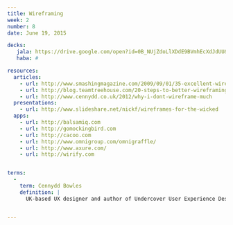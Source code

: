 ```yaml
---
title: Wireframing
week: 2
number: 8
date: June 19, 2015

decks: 
   jala: https://drive.google.com/open?id=0B_NUjZdoLlXDdE9BVmhEcXdJdUU&authuser=0
   haba: #

resources:
  articles:
    - url: http://www.smashingmagazine.com/2009/09/01/35-excellent-wireframing-resources/
    - url: http://blog.teamtreehouse.com/20-steps-to-better-wireframing
    - url: http://www.cennydd.co.uk/2012/why-i-dont-wireframe-much
  presentations:
    - url: http://www.slideshare.net/nickf/wireframes-for-the-wicked
  apps:
    - url: http://balsamiq.com
    - url: http://gomockingbird.com
    - url: http://cacoo.com
    - url: http://www.omnigroup.com/omnigraffle/
    - url: http://www.axure.com/
    - url: http://wirify.com


terms:
  -
    term: Cennydd Bowles
    definition: |
      UK-based UX designer and author of Undercover User Experience Design. He’s outspoken on Twitter and various blogs: https://twitter.com/Cennydd, http://alistapart.com/author/cbowles, http://undercoverux.com/


---
```

